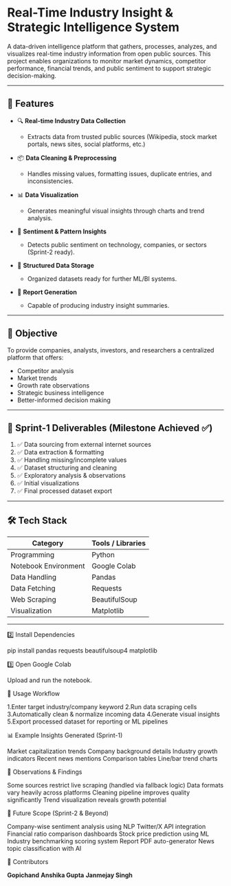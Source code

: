# Real-Time Industry Insight & Strategic Intelligence System

A data-driven intelligence platform that gathers, processes, analyzes, and visualizes real-time industry information from open public sources. This project enables organizations to monitor market dynamics, competitor performance, financial trends, and public sentiment to support strategic decision-making.

---

## 🚀 Features

- 🔍 **Real-time Industry Data Collection**
  - Extracts data from trusted public sources (Wikipedia, stock market portals, news sites, social platforms, etc.)

- 📦 **Data Cleaning & Preprocessing**
  - Handles missing values, formatting issues, duplicate entries, and inconsistencies.

- 📊 **Data Visualization**
  - Generates meaningful visual insights through charts and trend analysis.

- 🧠 **Sentiment & Pattern Insights**
  - Detects public sentiment on technology, companies, or sectors (Sprint-2 ready).

- 🧾 **Structured Data Storage**
  - Organized datasets ready for further ML/BI systems.

- 📑 **Report Generation**
  - Capable of producing industry insight summaries.

---

## 🧠 Objective

To provide companies, analysts, investors, and researchers a centralized platform that offers:
- Competitor analysis
- Market trends
- Growth rate observations
- Strategic business intelligence
- Better-informed decision making

---

## 📂 Sprint-1 Deliverables (Milestone Achieved ✅)

1. ✅ Data sourcing from external internet sources  
2. ✅ Data extraction & formatting  
3. ✅ Handling missing/incomplete values  
4. ✅ Dataset structuring and cleaning  
5. ✅ Exploratory analysis & observations  
6. ✅ Initial visualizations  
7. ✅ Final processed dataset export  

---

## 🛠️ Tech Stack

| Category | Tools / Libraries |
|---------|-------------------|
| Programming | Python |
| Notebook Environment | Google Colab |
| Data Handling | Pandas |
| Data Fetching | Requests |
| Web Scraping | BeautifulSoup |
| Visualization | Matplotlib |

---

2️⃣ Install Dependencies

pip install pandas requests beautifulsoup4 matplotlib


3️⃣ Open Google Colab

Upload and run the notebook.


📌 Usage Workflow

1.Enter target industry/company keyword
2.Run data scraping cells
3.Automatically clean & normalize incoming data
4.Generate visual insights
5.Export processed dataset for reporting or ML pipelines

📊 Example Insights Generated (Sprint-1)

Market capitalization trends
Company background details
Industry growth indicators
Recent news mentions
Comparison tables
Line/bar trend charts


📝 Observations & Findings

Some sources restrict live scraping (handled via fallback logic)
Data formats vary heavily across platforms
Cleaning pipeline improves quality significantly
Trend visualization reveals growth potential


🔮 Future Scope (Sprint-2 & Beyond)

Company-wise sentiment analysis using NLP
Twitter/X API integration
Financial ratio comparison dashboards
Stock price prediction using ML
Industry benchmarking scoring system
Report PDF auto-generator
News topic classification with AI


👥 Contributors

**Gopichand**
**Anshika Gupta**
**Janmejay Singh**
